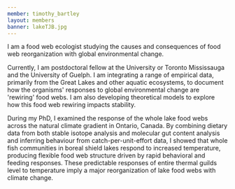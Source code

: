 ```yaml
---
member: timothy_bartley
layout: members
banner: lakeTJB.jpg
---
```



I am a food web ecologist studying the causes and consequences of food web reorganization with global environmental change. 

Currently, I am postdoctoral fellow at the University or Toronto Mississauga and the University of Guelph. I am integrating a range of empirical data, primarily from the Great Lakes and other aquatic ecosystems, to document how the organisms' responses to global environmental change are 'rewiring' food webs. I am also developing theoretical models to explore how this food web rewiring impacts stability.

During my PhD, I examined the response of the whole lake food webs across the natural climate gradient in Ontario, Canada. By combining dietary data from both stable isotope analysis and molecular gut content analysis and inferring behaviour from catch-per-unit-effort data, I showed that whole fish communities in boreal shield lakes respond to increased temperature, producing flexible food web structure driven by rapid behavioral and feeding responses. These predictable responses of entire thermal guilds level to temperature imply a major reorganization of lake food webs with climate change. 
